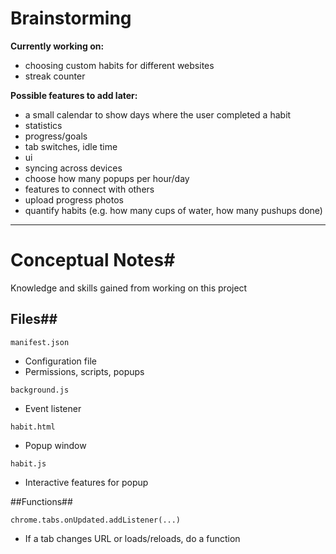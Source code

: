 # Brainstorming #

**Currently working on:**
* choosing custom habits for different websites
* streak counter

**Possible features to add later:**
* a small calendar to show days where the user completed a habit
* statistics
* progress/goals
* tab switches, idle time
* ui
* syncing across devices
* choose how many popups per hour/day
* features to connect with others
* upload progress photos
* quantify habits (e.g. how many cups of water, how many pushups done)


-----------------------------

# Conceptual Notes#

Knowledge and skills gained from working on this project

## Files##

```manifest.json```
* Configuration file
* Permissions, scripts, popups

```background.js```
* Event listener

```habit.html```
* Popup window

```habit.js```
* Interactive features for popup

##Functions##

```chrome.tabs.onUpdated.addListener(...)```
* If a tab changes URL or loads/reloads, do a function